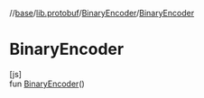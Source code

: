 //[base](../../../index.md)/[lib.protobuf](../index.md)/[BinaryEncoder](index.md)/[BinaryEncoder](-binary-encoder.md)

# BinaryEncoder

[js]\
fun [BinaryEncoder](-binary-encoder.md)()
